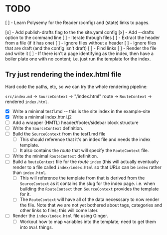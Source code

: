 # TODO

[ ] - Learn Polysemy for the Reader (config) and (state) links to pages.

[x] - Add publish-drafts flag to the the site.yaml config
[x] - Add --drafts option to the command line
[ ] - Iterate through files
[ ] - Extract the header from a file (if it has one)
[ ] - Ignore files without a header
[ ] - Ignore files that are draft (and the config isn't draft)
[ ] - Find links
[ ] - Render the file and write it
[ ] - If there isn't a page identifying as the index, then have a boiler plate
      one with no content; i.e. just run the template for the index.

## Try just rendering the index.html file

Hard code the paths, etc, so we can try the whole rendering pipeline:

  `src/index.md` -> `SourceContext` -> "/index.html" route -> `RouteContext` ->
  rendered `index.html`.

* [x] Write a minimal test1.md  -- this is the site index in the example-site
* [x] Write a minimal index.html.j2
* [ ] Add a wrapper (HMTL) header/footer/sidebar block structure
* [ ] Write the `SourceContext` definition.
* [ ] Build the `SourceContext` from the test1.md file
  * [ ] This should reference that it's an index file and needs the index
        template.
  * [ ] It also contains the *route* that will specify the `RouteContext` file.
* [ ] Write the minimal `RouteContext` definition.
* [ ] Build a `RouteContext` file for the *route* `index` (this will actually
      eventually render to a file called `index/index.html` so that URLs can be
      `index` rather than `index.html`.
  * [ ] This will reference the template from that is derived from the
        `SourceContext` as it contains the slug for the index page.  i.e. when
        building the `RouteContext` then `SourceContext` provides the template
        for it.
  * [ ] The `RouteContext` will have all of the data necesssary to now render
        the file.  Note that we are not yet bothered about tags, categories and
        other links to files; this will come later.
* [ ] Render the `index/index.html` file using Ginger.
  * [ ] Workout how to map variables into the template; need to get them into
        `GVal` things.
